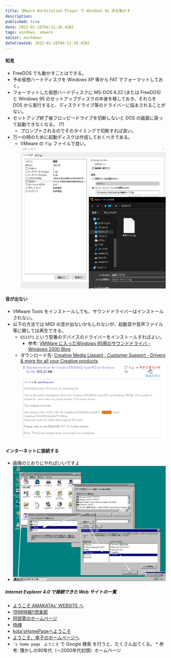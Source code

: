 ```yaml
---
title: VMware Workstation Player で Windows 9x 系を動かす
description: 
published: true
date: 2022-01-28T04:11:36.430Z
tags: windows, vmware
editor: markdown
dateCreated: 2022-01-28T04:11:36.430Z
---
```


#### 知見
* FreeDOS でも動かすことはできる。
* 予め仮想ハードディスクを Windows XP 等から FAT でフォーマットしておく。
* フォーマットした仮想ハードディスクに MS-DOS 6.22 (または FreeDOS) と Windows 95 のセットアップディスクの中身を移しておき、それらを DOS から実行すると、ディスクドライブ等のドライバーに悩まされることがない。
* セットアップ終了後フロッピードライブを切断しないと DOS の画面に戻って起動できなくなる。 (?)
    * プロンプトされるのでそのタイミングで切断すれば良い。
* 万一の時のために起動ディスクは作成しておくべきである。
    * VMware の `flp` ファイルで良い。
    ![flp1.png](/images/flp1.png)
#### 音が出ない
* VMware Tools をインストールしても、サウンドドライバーはインストールされない。
* 以下の方法では MIDI の音が出ないかもしれないが、起動音や音声ファイル等に関しては再生できる。
    * `ES1371` という型番のデバイスのドライバーをインストールすればよい。
        * 参考: [VMWare に入ったWindows 95用のサウンドドライバ - Windows 2000 Blog](http://blog.livedoor.jp/blackwingcat/archives/1434847.html)
    * ダウンロード先: [Creative Media (Japan) : Customer Support - Drivers & more for all your Creative products](https://jp.creative.com/support/downloads/download.asp?Product_ID=420&Product_Name=Creative+Ensoniq+Audio+PCI&OSName=Windows+98&OS=2&DriverType=0&details=1)
        ![flp2.png](/images/flp2.png)
#### インターネットに接続する
* 画像のとおりにやればいいですよ
* ![flp3.png](/images/flp3.png)
##### Internet Explorer 4.0 で接続できた Web サイトの一覧
* [ようこそ AMAKATAs' WEBSITE へ](http://www.asahi-net.or.jp/~mi5k-amkt/)
* [1998特報!!倶楽部](http://www.big.or.jp/~talk/t-club/)
* [阿部寛のホームページ](http://abehiroshi.la.coocan.jp/)
* [侍魂](http://www6.plala.or.jp/private-hp/samuraidamasii/tamasiitop/tamasiitop.htm)
* [kota'sHomePageへようこそ](http://www5.airnet.ne.jp/kota/)
* [ようこそ、幸子のホームページへ](http://ftp.fuchu.or.jp/~sachiko3/index.htm)
* `'s home page　ようこそ` で Google 検索 を行うと、たくさん出てくる。
        * 参考: 懐かしの90年代（〜2000年代初頭）ホームページ